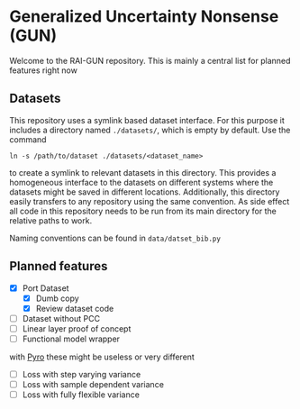 # Generalized Uncertainty Nonsense (GUN)

Welcome to the RAI-GUN repository. This is mainly a central list for planned features right now

## Datasets

This repository uses a symlink based dataset interface. For this purpose it
includes a directory named `./datasets/`, which is empty by default. Use the
command

`ln -s /path/to/dataset ./datasets/<dataset_name>`

to create a symlink to relevant datasets in this directory. This provides a
homogeneous interface to the datasets on different systems where the datasets
might be saved in different locations. Additionally, this directory easily
transfers to any repository using the same convention. As side effect all code
in this repository needs to be run from its main directory for the relative 
paths to work.

Naming conventions can be found in `data/datset_bib.py`

## Planned features
- [x] Port Dataset
  - [x] Dumb copy
  - [x] Review dataset code
- [ ] Dataset without PCC
- [ ] Linear layer proof of concept
- [ ] Functional model wrapper

with [Pyro](http://pyro.ai) these might be useless or very different
- [ ] Loss with step varying variance
- [ ] Loss with sample dependent variance
- [ ] Loss with fully flexible variance
